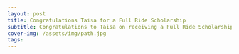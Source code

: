 ```yaml
---
layout: post
title: Congratulations Taisa for a Full Ride Scholarship
subtitle: Congratulations to Taisa on receiving a Full Ride Scholarship!
cover-img: /assets/img/path.jpg
tags: 
---
```


